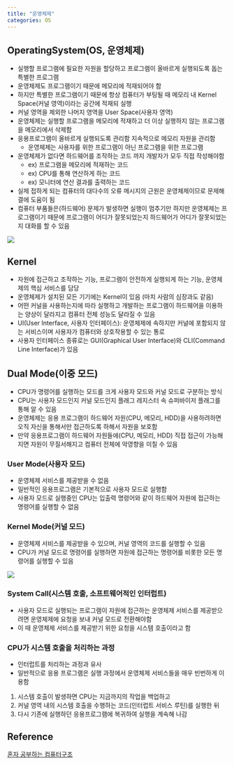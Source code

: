```yaml
---
title: "운영체제"
categories: OS
---
```

## OperatingSystem(OS, 운영체제)
- 실행할 프로그램에 필요한 자원을 할당하고 프로그램이 올바르게 실행되도록 돕는 특별한 프로그램
- 운영체제도 프로그램이기 때문에 메모리에 적재되어야 함
- 하지만 특별한 프로그램이기 때문에 항상 컴퓨터가 부팅될 때 메모리 내 Kernel Space(커널 영역)이라는 공간에 적재되 실행
- 커널 영역을 제외한 나머지 영역을 User Space(사용자 영역)
- 운영체제는 실행할 프로그램을 메모리에 적재하고 더 이상 실행하지 않는 프로그램을 메모리에서 삭제함
- 응용프로그램이 올바르게 실행되도록 관리함 지속적으로 메모리 자원을 관리함
    - 운영체제는 사용자를 위한 프로그램이 아닌 프로그램을 위한 프로그램
- 운영체제가 없다면 하드웨어를 조작하는 코드 까지 개발자가 모두 직접 작성해야함
    - ex) 프로그램을 메모리에 적재하는 코드
    - ex) CPU를 통해 연산하게 하는 코드
    - ex) 모니터에 연산 결과를 출력하는 코드
- 실제 접하게 되는 컴퓨터의 대다수의 오류 메시지의 근원은 운영체제이므로 문제해결에 도움이 됨
- 컴퓨터 부품들은(하드웨어) 문제가 발생하면 실행이 멈추기만 하지만 운영체제는 프로그램이기 때문에 프로그램이 어디가 잘못되었는지 하드웨어가 어디가 잘못되었는지 대화를 할 수 있음

![]({{site.url}}/images/Kernel.png)

## Kernel
- 자원에 접근하고 조작하는 기능, 프로그램이 안전하게 실행되게 하는 기능, 운영체제의 핵심 서비스를 담당
- 운영체제가 설치된 모든 기기에는 Kernel이 있음 (마치 사람의 심장과도 같음)
- 어떤 커널을 사용하는지에 따라 실행하고 개발하는 프로그램이 하드웨어을 이용하는 양상이 달라지고 컴퓨터 전체 성능도 달라질 수 있음
- UI(User Interface, 사용자 인터페이스): 운영체제에 속하지만 커널에 포함되지 않는 서비스이며 사용자가 컴퓨터와 상호작용할 수 있는 통로
- 사용자 인터페이스 종류로는 GUI(Graphical User Interface)와 CLI(Command Line Interface)가 있음

## Dual Mode(이중 모드)
- CPU가 명령어를 실행하는 모드를 크게 사용자 모드와 커널 모드로 구분하는 방식
- CPU는 사용자 모드인지 커널 모드인지 플래그 레지스터 속 슈퍼바이저 플래그를 통해 알 수 있음
- 운영체제는 응용 프로그램이 하드웨어 자원(CPU, 메모리, HDD)을 사용하려하면 오직 자신을 통해서만 접근하도록 하해서 자원을 보호함
- 만약 응용프로그램이 하드웨어 자원들에(CPU, 메모리, HDD) 직접 접근이 가능해지면 자원이 무질서해지고 컴퓨터 전체에 악영향을 미칠 수 있음

### User Mode(사용자 모드)
- 운영체제 서비스를 제공받을 수 없음
- 일반적인 응용프로그램은 기본적으로 사용자 모드로 실행함
- 사용자 모드로 실행중인 CPU는 입출력 명령어와 같이 하드웨어 자원에 접근하는 명령어를 실행할 수 없음

### Kernel Mode(커널 모드)
- 운영체제 서비스를 제공받을 수 있으며, 커널 영역의 코드를 실행할 수 있음
- CPU가 커널 모드로 명령어를 실행하면 자원에 접근하는 명령어를 비롯한 모든 명령어를 실행할 수 있음

![]({{site.url}}/images/SystemCall.png)

### System Call(시스템 호출, 소프트웨어적인 인터럽트)
- 사용자 모드로 실행되는 프로그램이 자원에 접근하는 운영체제 서비스를 제공받으려면 운영체제에 요청을 보내 커널 모드로 전환해야함
- 이 때 운영체제 서비스를 제공받기 위한 요청을 시스템 호출이라고 함

### CPU가 시스템 호출을 처리하는 과정
- 인터럽트를 처리하는 과정과 유사
- 일반적으로 응용 프로그램은 실행 과정에서 운영체제 서비스들을 매우 빈번하게 이용함
1. 시스템 호출이 발생하면 CPU는 지금까지의 작업을 백업하고
2. 커널 영역 내의 시스템 호출을 수행하는 코드(인터럽트 서비스 루틴)를 실행한 뒤
3. 다시 기존에 실행하던 응용프로그램에 복귀하여 실행을 계속해 나감

## Reference
[혼자 공부하는 컴퓨터구조]()
